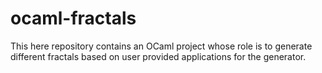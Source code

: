 # ocaml-fractals
This here repository contains an OCaml project whose role is to generate different fractals based on user provided applications for the generator.
